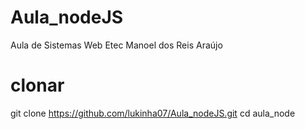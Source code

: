 # Aula_nodeJS
Aula de Sistemas Web Etec Manoel dos Reis Araújo 

# clonar
git clone https://github.com/lukinha07/Aula_nodeJS.git
cd aula_node